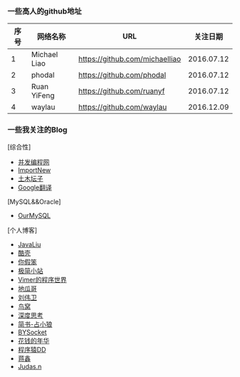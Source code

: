 ### 一些高人的github地址      

序号   |  网络名称             |                    URL                |   关注日期  |
-------|-----------------------|---------------------------------------|-------------|
1      | Michael Liao          | https://github.com/michaelliao        | 2016.07.12  |
2      | phodal                | https://github.com/phodal             | 2016.07.12  |
3      | Ruan YiFeng	       | https://github.com/ruanyf             | 2016.07.12  |
4      | waylau	               | https://github.com/waylau             | 2016.12.09  |


### 一些我关注的Blog

[综合性]

* [并发编程网](http://ifeve.com)
* [ImportNew](http://www.importnew.com)
* [土木坛子](https://tumutanzi.com)
* [Google翻译](https://translate.glgoo.com)


[MySQL&&Oracle]

* [OurMySQL](http://ourmysql.com)


[个人博客]

* [JavaLiu](http://javaliu.com)
* [酷壳](http://coolshell.cn)
* [你假笨](http://lovestblog.cn)
* [极简小站](http://mousycoder.com)
* [Vimer的程序世界](http://www.vimer.cn)
* [地瓜哥](http://www.diguage.com)
* [刘伟卫](https://waylau.com)
* [鸟窝](http://colobu.com)
* [深度思考](http://it.deepinmind.com/index.html)
* [简书-占小狼](http://www.jianshu.com/users/90ab66c248e6/latest_articles)
* [BYSocket](http://www.bysocket.com)
* [花钱的年华](http://calvin1978.blogcn.com)
* [程序猿DD](http://blog.didispace.com)
* [蒋鑫](http://www.worldhello.net)
* [Judas.n](http://code.youmeek.com)



